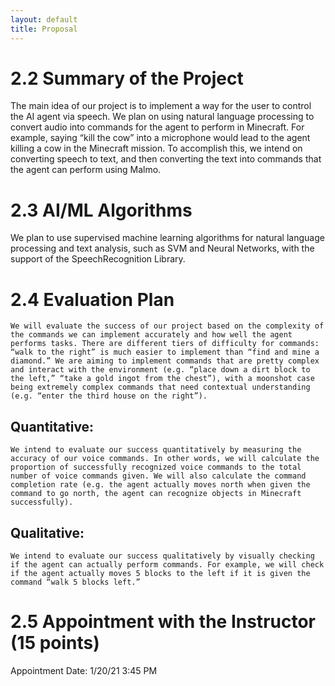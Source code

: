 ```yaml
---
layout: default
title: Proposal
---
```

# 2.2  Summary of the Project
The main idea of our project is to implement a way for the user to control the AI agent via speech. We plan on using natural language processing to convert audio into commands for the agent to perform in Minecraft. For example, saying “kill the cow” into a microphone would lead to the agent killing a cow in the Minecraft mission. To accomplish this, we intend on converting speech to text, and then converting the text into commands that the agent can perform using Malmo.

# 2.3  AI/ML Algorithms

We plan to use supervised machine learning algorithms for natural language processing and text analysis, such as SVM and Neural Networks, with the support of the SpeechRecognition Library.  

# 2.4  Evaluation Plan
	We will evaluate the success of our project based on the complexity of the commands we can implement accurately and how well the agent performs tasks. There are different tiers of difficulty for commands: “walk to the right” is much easier to implement than “find and mine a diamond.” We are aiming to implement commands that are pretty complex and interact with the environment (e.g. “place down a dirt block to the left,” “take a gold ingot from the chest”), with a moonshot case being extremely complex commands that need contextual understanding (e.g. “enter the third house on the right”).
  
## Quantitative:
	We intend to evaluate our success quantitatively by measuring the accuracy of our voice commands. In other words, we will calculate the proportion of successfully recognized voice commands to the total number of voice commands given. We will also calculate the command completion rate (e.g. the agent actually moves north when given the command to go north, the agent can recognize objects in Minecraft successfully).
 
## Qualitative:
	We intend to evaluate our success qualitatively by visually checking if the agent can actually perform commands. For example, we will check if the agent actually moves 5 blocks to the left if it is given the command “walk 5 blocks left.”


# 2.5  Appointment with the Instructor (15 points)
Appointment Date: 1/20/21 3:45 PM
